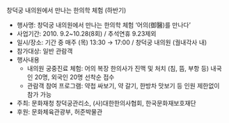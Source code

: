 창덕궁 내의원에서 만나는 한의학 체험 (하반기)
- 행사명: 창덕궁 내의원에서 만나는 한의학 체험 ‘어의(御醫)를 만나다’
- 사업기간: 2010. 9.2~10.28(8회) / 추석연휴 9.23제외
- 일시/장소: 기간 중 매주 (목) 13:30 → 17:00 / 창덕궁 내의원 (궐내각사 내)
- 참가대상: 일반 관람객
- 행사내용
  - 내의원 궁중진료 체험: 어의 복장 한의사가 진맥 및 처치 (침, 뜸, 부항 등) 내국인 20명, 외국인 20명 선착순 접수
  - 관람객 참여 프로그램: 약첩 싸보기, 약 갈기, 한방차 맛보기 등 인원 제한없이 참가 가능
- 주최: 문화재청 창덕궁관리소, (사)대한한의사협회, 한국문화재보호재단
- 후원: 문화체육관광부, 허준박물관